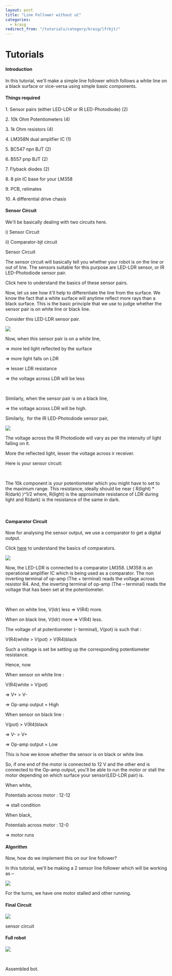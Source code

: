 ```yaml
---
layout: post
title: "Line Follower without uC"
categories:
  - kraig
redirect_from: "/tutorials/category/kraig/lfrbjt/"
---
```

# Tutorials

#### Introduction

In this tutorial, we'll make a simple line follower which follows a white line on a black surface or vice-versa using simple basic components.

#### Things required

1\. Sensor pairs (either LED-LDR or IR LED-Photodiode) (2)

2\. 10k Ohm Potentiometers (4)

3\. 1k Ohm resistors (4)

4\. LM358N dual amplifier IC (1)

5\. BC547 npn BJT (2)

6\. B557 pnp BJT (2)

7\. Flyback diodes (2)

8\. 8 pin IC base for your LM358

9\. PCB, relimates

10\. A differential drive chasis

#### Sensor Circuit

We'll be basically dealing with two circuits here.

i) Sensor Circuit

ii) Comparator-bjt circuit

Sensor Circuit

The sensor circuit will basically tell you whether your robot is on the line or out of line. The sensors suitable for this purpose are LED-LDR sensor, or IR LED-Photodiode sensor pair.

Click here to understand the basics of these sensor pairs.

Now, let us see how it'll help to differentiate the line from the surface. We know the fact that a white surface will anytime reflect more rays than a black surface. This is the basic principle that we use to judge whether the sensor pair is on white line or black line.

Consider this LED-LDR sensor pair.

![][1]

Now, when this sensor pair is on a white line,

=> more led light reflected by the surface

=> more light falls on LDR

=> lesser LDR resistance

=> the voltage across LDR will be less

 

Similarly, when the sensor pair is on a black line,

=> the voltage across LDR will be high.

Similarly,  for the IR LED-Photodiode sensor pair,

![][2]

The voltage across the IR Photodiode will vary as per the intensity of light falling on it.

More the reflected light, lesser the voltage across ir receiver.

Here is your sensor circuit:

 

The 10k component is your potentiometer which you might have to set to the maximum range. This resistance, ideally should be near ( R(light) * R(dark) )^1/2 where, R(light) is the approximate resistance of LDR during light and R(dark) is the resistance of the same in dark.

 

#### Comparator Circuit

Now for analysing the sensor output, we use a comparator to get a digital output.

Click [here][3] to understand the basics of comparators.

![][4]

Now, the LED-LDR is connected to a comparator LM358. LM358 is an operational amplifier IC which is being used as a comparator. The non inverting terminal of op-amp (The + terminal) reads the voltage across resistor R4. And, the inverting terminal of op-amp (The – terminal) reads the voltage that has been set at the potentiometer.

 

When on white line, V(ldr) less => V(R4) more.

When on black line, V(ldr) more => V(R4) less.

The voltage of at potentiometer (- terminal), V(pot) is such that :

V(R4)white > V(pot) > V(R4)black

Such a voltage is set be setting up the corresponding potentiometer resistance.

Hence, now

When sensor on white line :

V(R4)white > V(pot)

=> V+ > V-

=> Op-amp output = High

When sensor on black line :

V(pot) > V(R4)black

=> V- > V+

=> Op-amp output = Low

This is how we know whether the sensor is on black or white line.

So, if one end of the motor is connected to 12 V and the other end is connected to the Op-amp output, you'll be able to run the motor or stall the motor depending on which surface your sensor(LED-LDR pair) is.

When white,

Potentials across motor : 12-12

=> stall condition

When black,

Potentials across motor : 12-0

=> motor runs

#### Algorithm

Now, how do we implement this on our line follower?

In this tutorial, we'll be making a 2 sensor line follower which will be working as –

![][5]

For the turns, we have one motor stalled and other running.

#### Final Circuit

![][6]

sensor circuit

#### Full robot

![][7]

 

Assembled bot.

[1]: http://learning.media.mit.edu/projects/gogo/documents/images/light_reflective_LED_LDR.jpg
[2]: http://robotix.in/img/blog/2013/09/sensor.jpg
[3]: http://www.robotix.in/tutorials/categ/kraig/kraig301
[4]: http://robotix.in/img/blog/2013/09/op-amp-ckt.png
[5]: https://lh5.googleusercontent.com/zfYodcIU0p_agqyGhRL8KhCHwcPRy0UCw_B8Nc9Nqe30JjqVS-K5gsr1uIhjW7QCZzG409tO_7esb3mIhIzWCaC83fw7OtA7eY4qu6CEWaIyDgw8zf_RUns7
[6]: https://lh4.googleusercontent.com/jxjhp1PiCIgwMtBZan9maY-W6ZsAhxIOXfDPsPJOPFfh3_9rKYtEEwSPghnfkWu6b8H0TyA85ctsTMvVkLaaE2W_gjz1LnIRUD730fueKB7lTJ_jULQvFCnD
[7]: https://lh5.googleusercontent.com/edBlJrjfbW7IyJVrDQSvQ3SWhY9PlC-KioxenOhUpkYT8uT6FWWyoQ2SO8ZwjY_Jy711NYA6wVmKaH6DK2n8YTCh766AyENkvc_PYWJE9H2toIN3CjeBVZaK

